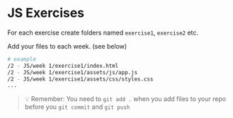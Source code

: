 # JS Exercises

For each exercise create folders named `exercise1`, `exercise2` etc.

Add your files to each week. (see below)

```sh
# example
/2 - JS/week 1/exercise1/index.html
/2 - JS/week 1/exercise1/assets/js/app.js
/2 - JS/week 1/exercise1/assets/css/styles.css
...
```

> :bulb: Remember: You need to `git add .` when you add files to your repo before you `git commit` and `git push`
